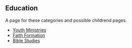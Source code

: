 ## Education

A page for these categories and possible childrend pages.

- [Youth Ministries]()
- [Faith Formation]()
- [Bible Studies]()


